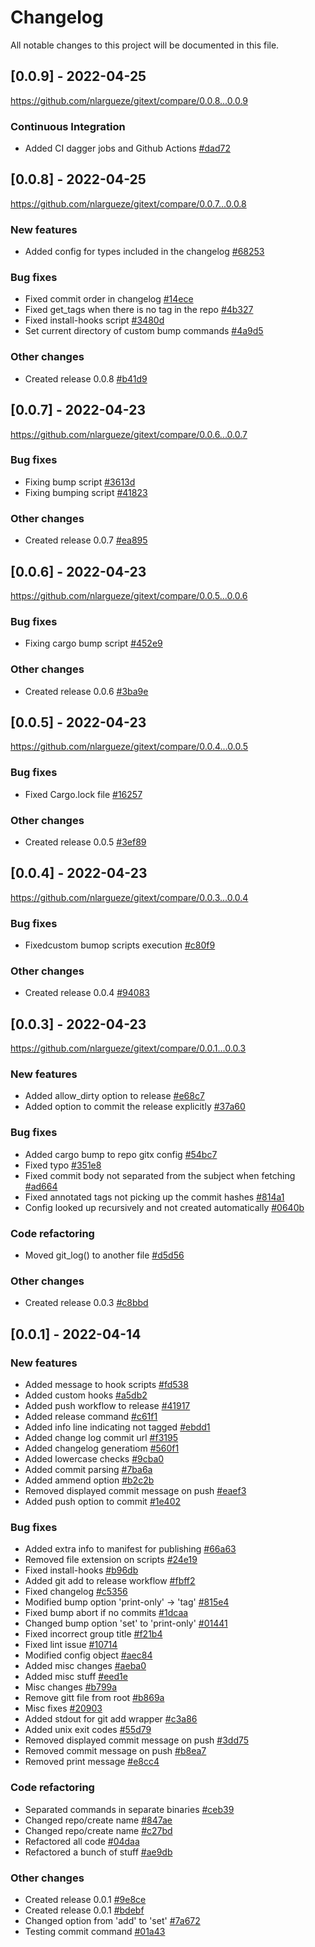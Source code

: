 # Changelog 

All notable changes to this project will be documented in this file.

## [0.0.9] - 2022-04-25

https://github.com/nlargueze/gitext/compare/0.0.8...0.0.9

### Continuous Integration

- Added CI dagger jobs and Github Actions [#dad72](https://github.com/nlargueze/gitext/commit/dad72c91752280a87a2aa6b746fe2753c0384a5d)

## [0.0.8] - 2022-04-25

https://github.com/nlargueze/gitext/compare/0.0.7...0.0.8

### New features

- Added config for types included in the changelog [#68253](https://github.com/nlargueze/gitext/commit/682534cbd1249c407050928e45866eef931a779e)

### Bug fixes

- Fixed commit order in changelog [#14ece](https://github.com/nlargueze/gitext/commit/14ecefe36f0616dbb98ac7c016851d5af5dc0c47)
- Fixed get_tags when there is no tag in the repo [#4b327](https://github.com/nlargueze/gitext/commit/4b3273eb197499a69c91895f0a686cb1e01b0320)
- Fixed install-hooks script [#3480d](https://github.com/nlargueze/gitext/commit/3480daa99da8839374a568aa34abf2d1c295485b)
- Set current directory of custom bump commands [#4a9d5](https://github.com/nlargueze/gitext/commit/4a9d5bf871448061f21549381e7fdb078f342853)

### Other changes

- Created release 0.0.8 [#b41d9](https://github.com/nlargueze/gitext/commit/b41d97868c8efd227a8351664cd94bb72116a319)

## [0.0.7] - 2022-04-23

https://github.com/nlargueze/gitext/compare/0.0.6...0.0.7

### Bug fixes

- Fixing bump script [#3613d](https://github.com/nlargueze/gitext/commit/3613d5b8f593aae0eaab603cc9513ebc0d6106c8)
- Fixing bumping script [#41823](https://github.com/nlargueze/gitext/commit/4182323dbadf78c81a3b22d0d799fa7a7bea020d)

### Other changes

- Created release 0.0.7 [#ea895](https://github.com/nlargueze/gitext/commit/ea8956fe9eee27464e510fbd78fe98d8c00a5fc6)

## [0.0.6] - 2022-04-23

https://github.com/nlargueze/gitext/compare/0.0.5...0.0.6

### Bug fixes

- Fixing cargo bump script [#452e9](https://github.com/nlargueze/gitext/commit/452e920b605ec512d0c1720d01d5deb209496512)

### Other changes

- Created release 0.0.6 [#3ba9e](https://github.com/nlargueze/gitext/commit/3ba9e3987d5a8f7ae12eee4e53d11839958b2d81)

## [0.0.5] - 2022-04-23

https://github.com/nlargueze/gitext/compare/0.0.4...0.0.5

### Bug fixes

- Fixed Cargo.lock file [#16257](https://github.com/nlargueze/gitext/commit/16257542d1ee8159359ce842b45367549c2bdf60)

### Other changes

- Created release 0.0.5 [#3ef89](https://github.com/nlargueze/gitext/commit/3ef896656b9900bd30dbb8e816c95f1edaee6c3b)

## [0.0.4] - 2022-04-23

https://github.com/nlargueze/gitext/compare/0.0.3...0.0.4

### Bug fixes

- Fixedcustom bumop scripts execution [#c80f9](https://github.com/nlargueze/gitext/commit/c80f9e2b2373bd7e27e94eaaebe6633e7908f05e)

### Other changes

- Created release 0.0.4 [#94083](https://github.com/nlargueze/gitext/commit/940837236985beab7386e00244e3004b8a240a88)

## [0.0.3] - 2022-04-23

https://github.com/nlargueze/gitext/compare/0.0.1...0.0.3

### New features

- Added allow_dirty option to release [#e68c7](https://github.com/nlargueze/gitext/commit/e68c7669bbeb45dbaa7c5ffd6c26f0dac654535b)
- Added option to commit the release explicitly [#37a60](https://github.com/nlargueze/gitext/commit/37a601726076fd54330454cde1a8b6adb12ba734)

### Bug fixes

- Added cargo bump to repo gitx config [#54bc7](https://github.com/nlargueze/gitext/commit/54bc79ea7a08f72e7cf35d21b1c8111fb44abdd9)
- Fixed typo [#351e8](https://github.com/nlargueze/gitext/commit/351e8b277eaefab2d6386145e3250a8eeafe9613)
- Fixed commit body not separated from the subject when fetching [#ad664](https://github.com/nlargueze/gitext/commit/ad664a09a140a65173223e265c21f7202ca78f25)
- Fixed annotated tags not picking up the commit hashes [#814a1](https://github.com/nlargueze/gitext/commit/814a107c7a56985df823bf01a97a024adaf95b2a)
- Config looked up recursively and not created automatically [#0640b](https://github.com/nlargueze/gitext/commit/0640b882c2cfff4d85268438b89ede8a05d0d8eb)

### Code refactoring

- Moved git_log() to another file [#d5d56](https://github.com/nlargueze/gitext/commit/d5d56c7b4d214741a421499a0e9ecae50a481c47)

### Other changes

- Created release 0.0.3 [#c8bbd](https://github.com/nlargueze/gitext/commit/c8bbd30717ad5eb47d0673bfb70db7924b43b35d)

## [0.0.1] - 2022-04-14

### New features

- Added message to hook scripts [#fd538](https://github.com/nlargueze/gitext/commit/fd5382db3e556feef23f08d4aed544602d16a95c)
- Added custom hooks [#a5db2](https://github.com/nlargueze/gitext/commit/a5db2b6a825305e5cfb450499e7756df578356d6)
- Added push workflow to release [#41917](https://github.com/nlargueze/gitext/commit/4191740882ac93ea5d95415b55aed8665bbc8203)
- Added release command [#c61f1](https://github.com/nlargueze/gitext/commit/c61f149ae8d3c1cda3ab5eae8100e5b135e32715)
- Added info line indicating not tagged [#ebdd1](https://github.com/nlargueze/gitext/commit/ebdd1f346cf8f47ff14fc6a02345ff3706dd49c8)
- Added change log commit url [#f3195](https://github.com/nlargueze/gitext/commit/f3195d35ad0645ded0f334e044598c452c7bf919)
- Added changelog generatiom [#560f1](https://github.com/nlargueze/gitext/commit/560f1d7cb76d87c0694e7d361f5603a824a12a76)
- Added lowercase checks [#9cba0](https://github.com/nlargueze/gitext/commit/9cba0ccd57060df83c529048286053566ebed0e6)
- Added commit parsing [#7ba6a](https://github.com/nlargueze/gitext/commit/7ba6a171fea1d8b87e4da7a30e5441b7ff39996c)
- Added ammend option [#b2c2b](https://github.com/nlargueze/gitext/commit/b2c2b0ee9dbc2c09441dfa47bf71531b5f0185f5)
- Removed displayed commit message on push [#eaef3](https://github.com/nlargueze/gitext/commit/eaef3ea5b4c4bbe25de54dc252a8de0a9db36446)
- Added push option to commit [#1e402](https://github.com/nlargueze/gitext/commit/1e4020ce88eed72c992a212f1d09f449b2888b21)

### Bug fixes

- Added extra info to manifest for publishing [#66a63](https://github.com/nlargueze/gitext/commit/66a631d2c0094d54a8bc2144283d8fcfb3829e61)
- Removed file extension on scripts [#24e19](https://github.com/nlargueze/gitext/commit/24e1901f3332dc3d7aa86f5a5799cfdd4897b248)
- Fixed install-hooks [#b96db](https://github.com/nlargueze/gitext/commit/b96db05851ea2a3581a37d7460f609860cb2032c)
- Added git add to release workflow [#fbff2](https://github.com/nlargueze/gitext/commit/fbff27d0f6573514f341192c57faf4146da804ee)
- Fixed changelog [#c5356](https://github.com/nlargueze/gitext/commit/c5356ecf6747b95622468da90d2700299c27a1a9)
- Modified bump option &#x27;print-only&#x27; -&gt; &#x27;tag&#x27; [#815e4](https://github.com/nlargueze/gitext/commit/815e4390e0bd14436f06496cfc383e3fdd74f4ef)
- Fixed bump abort if no commits [#1dcaa](https://github.com/nlargueze/gitext/commit/1dcaaeeb0c233a63f2bcecad587cc0aa4ab8189a)
- Changed bump option &#x27;set&#x27; to &#x27;print-only&#x27; [#01441](https://github.com/nlargueze/gitext/commit/01441ffdd7750f879ee7209ed6a8804ff29675e5)
- Fixed incorrect group title [#f21b4](https://github.com/nlargueze/gitext/commit/f21b4926e4b0fc2a9cb3e7718bbe1bbdadf563c3)
- Fixed lint issue [#10714](https://github.com/nlargueze/gitext/commit/1071470fda7e26a005194c415ab5021cf763e35c)
- Modified config object [#aec84](https://github.com/nlargueze/gitext/commit/aec84640d7349d82958fd442912d57a87a3e9bec)
- Added misc changes [#aeba0](https://github.com/nlargueze/gitext/commit/aeba0061f8f31bea84068fc45afa34d6cb85a561)
- Added misc stuff [#eed1e](https://github.com/nlargueze/gitext/commit/eed1ef301ca9edd4cea2ebcbbbc06a25e37d5ddf)
- Misc changes [#b799a](https://github.com/nlargueze/gitext/commit/b799a06fbbd0adbc1a5248c27c25816a7557fca4)
- Remove gitt file from root [#b869a](https://github.com/nlargueze/gitext/commit/b869a54446ca1a46d377113b0b8edacc82747bae)
- Misc fixes [#20903](https://github.com/nlargueze/gitext/commit/20903f5d49378822dcbdcd5d3a1f59c8ad627179)
- Added stdout for git add wrapper [#c3a86](https://github.com/nlargueze/gitext/commit/c3a868da0762255a6090daabb69ca86c8ef73785)
- Added unix exit codes [#55d79](https://github.com/nlargueze/gitext/commit/55d7982fccb748b2291877053817a2c6d2387d8b)
- Removed displayed commit message on push [#3dd75](https://github.com/nlargueze/gitext/commit/3dd7532b9225bc5bbc183904999589c15a7762d5)
- Removed commit message on push [#b8ea7](https://github.com/nlargueze/gitext/commit/b8ea739cc4bdc1096f3f203d0a2c14d3bf7f776c)
- Removed print message [#e8cc4](https://github.com/nlargueze/gitext/commit/e8cc423394d4e677c6ecb8e43c76819505db5082)

### Code refactoring

- Separated commands in separate binaries [#ceb39](https://github.com/nlargueze/gitext/commit/ceb390d8fc9f61fd5003f0b55b61cc297a7fc72c)
- Changed repo/create name [#847ae](https://github.com/nlargueze/gitext/commit/847ae58b8086af81db3776e3d964978889f9f982)
- Changed repo/create name [#c27bd](https://github.com/nlargueze/gitext/commit/c27bd2265433694924fb3aca226867e1425e5b2f)
- Refactored all code [#04daa](https://github.com/nlargueze/gitext/commit/04daa20351fdec40264a8bb53531231f81167c88)
- Refactored a bunch of stuff [#ae9db](https://github.com/nlargueze/gitext/commit/ae9dbd630c48b20e9ff0e6f0c2d24f4eda5e1c57)

### Other changes

- Created release 0.0.1 [#9e8ce](https://github.com/nlargueze/gitext/commit/9e8ce4124d7ffd89759533a931c91880192740f4)
- Created release 0.0.1 [#bdebf](https://github.com/nlargueze/gitext/commit/bdebfb546bdbe100c0ba9b2b3ffb539dd0bb0e78)
- Changed option from &#x27;add&#x27; to &#x27;set&#x27; [#7a672](https://github.com/nlargueze/gitext/commit/7a672f5742364c8db09bc349a2f56dc5fdbc936d)
- Testing commit command [#01a43](https://github.com/nlargueze/gitext/commit/01a435ef093dde85af2f306e4e3419b479e4f260)

